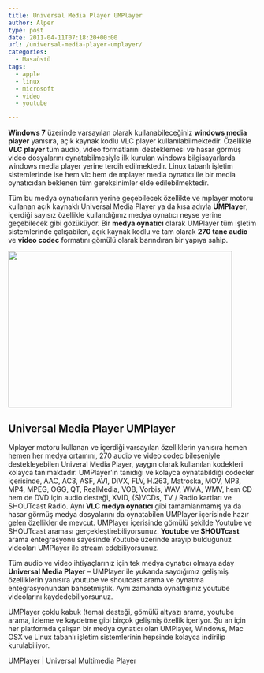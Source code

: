 ```yaml
---
title: Universal Media Player UMPlayer
author: Alper
type: post
date: 2011-04-11T07:18:20+00:00
url: /universal-media-player-umplayer/
categories:
  - Masaüstü
tags:
  - apple
  - linux
  - microsoft
  - video
  - youtube

---
```

**Windows 7** üzerinde varsayılan olarak kullanabileceğiniz **windows media player** yanısıra, açık kaynak kodlu VLC player kullanılabilmektedir. Özellikle **VLC player** tüm audio, video formatlarını desteklemesi ve hasar görmüş video dosyalarını oynatabilmesiyle ilk kurulan windows bilgisayarlarda windows media player yerine tercih edilmektedir. Linux tabanlı işletim sistemlerinde ise hem vlc hem de mplayer media oynatıcı ile bir media oynatıcıdan beklenen tüm gereksinimler elde edilebilmektedir.

Tüm bu medya oynatıcıların yerine geçebilecek özellikte ve mplayer motoru kullanan açık kaynaklı Universal Media Player ya da kısa adıyla **UMPlayer**, içerdiği sayısız özellikle kullandığınız medya oynatıcı neyse yerine geçebilecek gibi gözüküyor. Bir **medya oynatıcı** olarak UMPlayer tüm işletim sistemlerinde çalışabilen, açık kaynak kodlu ve tam olarak **270 tane audio** ve **video codec** formatını gömülü olarak barındıran bir yapıya sahip.

<img class="alignnone size-full wp-image-6194" title="umplayer" src="https://www.murekkep.org/wp-content/uploads/2011/04/umplayer.jpg" alt="" width="454" height="318" srcset="https://www.murekkep.org/wp-content/uploads/2011/04/umplayer.jpg 454w, https://www.murekkep.org/wp-content/uploads/2011/04/umplayer-400x280.jpg 400w, https://www.murekkep.org/wp-content/uploads/2011/04/umplayer-50x35.jpg 50w, https://www.murekkep.org/wp-content/uploads/2011/04/umplayer-125x87.jpg 125w, https://www.murekkep.org/wp-content/uploads/2011/04/umplayer-285x200.jpg 285w" sizes="(max-width: 454px) 100vw, 454px" /> 

## Universal Media Player UMPlayer

Mplayer motoru kullanan ve içerdiği varsayılan özelliklerin yanısıra hemen hemen her medya ortamını, 270 audio ve video codec bileşeniyle destekleyebilen Univeral Media Player, yaygın olarak kullanılan kodekleri kolayca tanımaktadır. UMPlayer&#8217;ın tanıdığı ve kolayca oynatabildiği codecler içerisinde, AAC, AC3, ASF, AVI, DIVX, FLV, H.263, Matroska, MOV, MP3, MP4, MPEG, OGG, QT, RealMedia, VOB, Vorbis, WAV, WMA, WMV, hem CD hem de DVD için audio desteği, XVID, (S)VCDs, TV / Radio kartları ve SHOUTcast Radio. Aynı **VLC medya oynatıcı** gibi tamamlanmamış ya da hasar görmüş medya dosyalarını da oynatabilen UMPlayer içerisinde hazır gelen özellikler de mevcut. UMPlayer içerisinde gömülü şekilde Youtube ve SHOUTcast araması gerçekleştirebiliyorsunuz. **Youtube** ve **SHOUTcast** arama entegrasyonu sayesinde Youtube üzerinde arayıp bulduğunuz videoları UMPlayer ile stream edebiliyorsunuz.

Tüm audio ve video ihtiyaçlarınız için tek medya oynatıcı olmaya aday **Universal Media Player** &#8211; UMPlayer ile yukarıda saydığımız gelişmiş özelliklerin yanısıra youtube ve shoutcast arama ve oynatma entegrasyonundan bahsetmiştik. Aynı zamanda oynattığınız youtube videolarını kaydedebiliyorsunuz.

UMPlayer çoklu kabuk (tema) desteği, gömülü altyazı arama, youtube arama, izleme ve kaydetme gibi birçok gelişmiş özellik içeriyor. Şu an için her platformda çalışan bir medya oynatıcı olan UMPlayer, Windows, Mac OSX ve Linux tabanlı işletim sistemlerinin hepsinde kolayca indirilip kurulabiliyor.

UMPlayer | Universal Multimedia Player